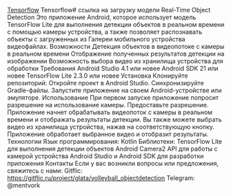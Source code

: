 <a href="https://www.tensorflow.org/lite/examples/object_detection/overview?hl=ru">Tensorflow</a>
Tensorflow# ссылка на загрузку модели
Real-Time Object Detection
Это приложение Android, которое использует модель TensorFlow Lite для выполнения детекции объектов в реальном времени с помощью камеры устройства, а также позволяет распознавать объекты с загруженных из Галереи мобильного устройства видеофайлах.
Возможности
Детекция объектов в видеопотоке с камеры в реальном времени
Отображение полученных результатов детекции на изображении
Возможность выбора видео из хранилища устройства для обработки
Требования
Android Studio 4.1 или новее
Android SDK 21 или новее
TensorFlow Lite 2.3.0 или новее
Установка
Клонируйте репозиторий:
Откройте проект в Android Studio.
Синхронизируйте Gradle-файлы.
Запустите приложение на своем Android-устройстве или эмуляторе.
Использование
При первом запуске приложение попросит разрешение на использование камеры. Предоставьте разрешение.
Приложение начнет обрабатывать видеопоток с камеры в реальном времени и отображать результаты детекции.
Вы также можете выбрать видео из хранилища устройства, нажав на соответствующую кнопку. Приложение обработает выбранное видео и отобразит результаты.
Технологии
Язык программирования: Kotlin
Библиотеки:
TensorFlow Lite для выполнения детекции объектов
Android Camera2 API для работы с камерой устройства
Android Studio и Android SDK для разработки приложения
Контакты
Если у вас возникли вопросы или предложения, свяжитесь с нами:
Gitflic: https://gitflic.ru/project/glata/volleyball_objectdetection
Telegram: @mentvork



